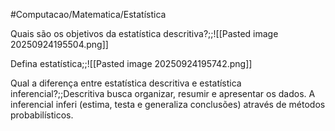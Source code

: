 #Computacao/Matematica/Estatística

Quais são os objetivos da estatística descritiva?;;![[Pasted image 20250924195504.png]]

Defina estatística;;![[Pasted image 20250924195742.png]]

Qual a diferença entre estatística descritiva e estatística inferencial?;;Descritiva busca organizar, resumir e apresentar os dados. A inferencial inferi (estima, testa e generaliza conclusões) através de métodos probabilísticos.

